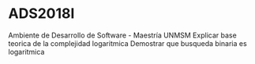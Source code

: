 # ADS2018I
Ambiente de Desarrollo de Software - Maestría UNMSM
Explicar base teorica de la complejidad logaritmica
Demostrar que busqueda binaria es logaritmica
